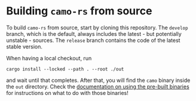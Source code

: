 # Building `camo-rs` from source

To build `camo-rs` from source, start by cloning this repository. The `develop` branch, which is the default, always includes the latest - but potentially unstable - sources. The `release` branch contains the code of the latest stable version.

When having a local checkout, run

```
cargo install --locked --path . --root ./out
```

and wait until that completes. After that, you will find the `camo` binary inside the `out` directory. Check the [documentation on using the pre-built binaries](/docs/binaries.md) for instructions on what to do with those binaries!
